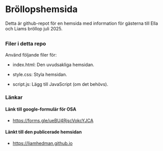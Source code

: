# Bröllopshemsida

Detta är github-repot för en hemsida med information för gästerna till Ella och Liams bröllop juli 2025.

##

### Filer i detta repo

Använd följande filer för:

- index.html: Den uvudsakliga hemsidan.

- style.css: Styla hemsidan.

- script.js: Lägg till JavaScript (om det behövs).

### Länkar

#### Länk till google-formulär för OSA

- <https://forms.gle/ueBU4RjscVokcYJCA>

#### Länkt till den publicerade hemsidan

- <https://liamhedman.github.io>